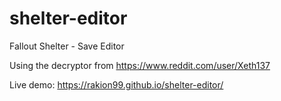# shelter-editor
Fallout Shelter - Save Editor

Using the decryptor from https://www.reddit.com/user/Xeth137

Live demo: https://rakion99.github.io/shelter-editor/
